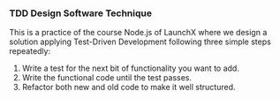 ### TDD Design Software Technique

This is a practice of the course Node.js of LaunchX where we design a solution applying Test-Driven Development following three simple steps repeatedly:

1. Write a test for the next bit of functionality you want to add.
2. Write the functional code until the test passes.
3. Refactor both new and old code to make it well structured.
